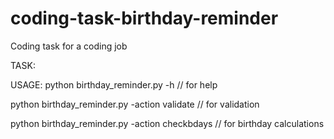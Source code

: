 # coding-task-birthday-reminder
Coding task for a coding job

TASK:
<removed>

USAGE: 
python birthday_reminder.py -h  // for help

python birthday_reminder.py -action validate // for validation

python birthday_reminder.py -action checkbdays // for birthday calculations
